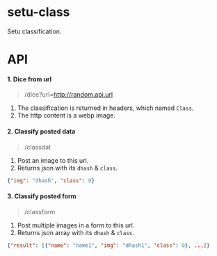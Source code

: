 # setu-class
Setu classification.

# API

#### 1. Dice from url
> /dice?url=http://random.api.url

1. The classification is returned in headers, which named `Class`.
2. The http content is a webp image.

#### 2. Classify posted data
> /classdat

1. Post an image to this url.
2. Returns json with its `dhash` & `class`.

```json
{"img": "dhash", "class": 0}
```

#### 3. Classify posted form
> /classform

1. Post multiple images in a form to this url.
2. Returns json array with its `dhash` & `class`.

```json
{"result": [{"name": "name1", "img": "dhash1", "class": 0}, ...]}
```